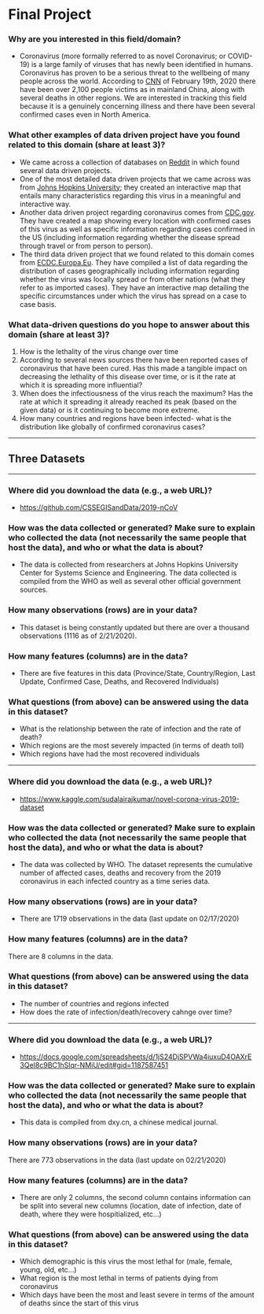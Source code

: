 # Final Project

### Why are you interested in this field/domain?
- Coronavirus (more formally referred to as novel Coronavirus; or COVID-19) is a large family of viruses that has newly been identified in humans. Coronavirus has proven to be a serious threat to the wellbeing of many people across the world. According to [CNN](https://www.cnn.com/asia/live-news/coronavirus-outbreak-02-19-20-intl-hnk/index.html) of February 19th, 2020 there have been over 2,100 people victims as in mainland China, along with several deaths in other regions. We are interested in tracking this field because it is a genuinely concerning illness and there have been several confirmed cases even in North America.

### What other examples of data driven project have you found related to this domain (share at least 3)?
- We came across a collection of databases on [Reddit](https://www.reddit.com/r/datasets/comments/exnzrd/coronavirus_datasets/) in which found several data driven projects.
- One of the most detailed data driven projects that we came across was from [Johns Hopkins University](https://systems.jhu.edu/research/public-health/ncov/); they created an interactive map that entails many characteristics regarding this virus in a meaningful and interactive way.
- Another data driven project regarding coronavirus comes from [CDC.gov](https://www.cdc.gov/coronavirus/2019-ncov/locations-confirmed-cases.html). They have created a map showing every location with confirmed cases of this virus as well as specific information regarding cases confirmed in the US (including information regarding whether the disease spread through travel or from person to person).
- The third data driven project that we found related to this domain comes from [ECDC.Europa.Eu](https://www.ecdc.europa.eu/en/geographical-distribution-2019-ncov-cases). They have compiled a list of data regarding the distribution of cases geographically including information regarding whether the virus was locally spread or from other nations (what they refer to as imported cases). They have an interactive map detailing the specific circumstances under which the virus has spread on a case to case basis.

### What data-driven questions do you hope to answer about this domain (share at least 3)?
1. How is the lethality of the virus change over time
2. According to several news sources there have been reported cases of coronavirus that have been cured. Has this made a tangible impact on decreasing the lethality of this disease over time, or is it the rate at which it is spreading more influential?
3. When does the infectiousness of the virus reach the maximum? Has the rate at which it spreading it already reached its peak (based on the given data) or is it continuing to become more extreme.
4. How many countries and regions have been infected- what is the distribution like globally of confirmed coronavirus cases?
___
## Three Datasets
___
### Where did you download the data (e.g., a web URL)?
- https://github.com/CSSEGISandData/2019-nCoV
### How was the data collected or generated? Make sure to explain who collected the data (not necessarily the same people that host the data), and who or what the data is about?
- The data is collected from researchers at Johns Hopkins University Center for Systems Science and Engineering. The data collected is compiled from the WHO as well as several other official government sources.
### How many observations (rows) are in your data?
- This dataset is being constantly updated but there are over a thousand observations (1116 as of 2/21/2020).
### How many features (columns) are in the data?
- There are five features in this data (Province/State, Country/Region, Last Update, Confirmed Case, Deaths, and Recovered Individuals)
### What questions (from above) can be answered using the data in this dataset?
- What is the relationship between the rate of infection and the rate of death?
- Which regions are the most severely impacted (in terms of death toll)
- Which regions have had the most recovered individuals
___
### Where did you download the data (e.g., a web URL)?
- https://www.kaggle.com/sudalairajkumar/novel-corona-virus-2019-dataset
### How was the data collected or generated? Make sure to explain who collected the data (not necessarily the same people that host the data), and who or what the data is about?
- The data was collected by WHO. The dataset represents the cumulative number of affected cases, deaths and recovery from the 2019 coronavirus in each infected country as a time series data.
### How many observations (rows) are in your data?
- There are 1719 observations in the data (last update on 02/17/2020)
### How many features (columns) are in the data?
There are 8 columns in the data.
### What questions (from above) can be answered using the data in this dataset?
- The number of countries and regions infected
- How does the rate of infection/death/recovery cahnge over time?
___
### Where did you download the data (e.g., a web URL)?
- https://docs.google.com/spreadsheets/d/1jS24DjSPVWa4iuxuD4OAXrE3QeI8c9BC1hSlqr-NMiU/edit#gid=1187587451
### How was the data collected or generated? Make sure to explain who collected the data (not necessarily the same people that host the data), and who or what the data is about?
- This data is compiled from dxy.cn, a chinese medical journal.
### How many observations (rows) are in your data?
There are 773 observations in the data (last update on 02/21/2020)
### How many features (columns) are in the data?
- There are only 2 columns, the second column contains information can be split into several new columns (location, date of infection, date of death, where they were hospitialized, etc...)
### What questions (from above) can be answered using the data in this dataset?
- Which demographic is this virus the most lethal for (male, female, young, old, etc...)
- What region is the most lethal in terms of patients dying from coronavirus
- Which days have been the most and least severe in terms of the amount of deaths since the start of this virus
